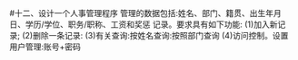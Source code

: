 #十二、设计一个人事管理程序 管理的数据包括:姓名、部门、籍贯、出生年月日、学历/学位、职务/职称、工资和奖惩 记录。要求具有如下功能:
(1)加入新记录;
(2)删除一条记录:
(3)有关查询:按姓名查询:按照部门查询
(4)访问控制。设置用户管理:账号+密码